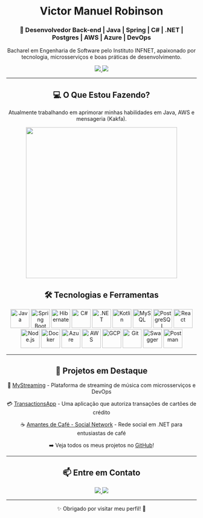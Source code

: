 <div align="center">
  <h1>Victor Manuel Robinson</h1>
  <h3>🚀 Desenvolvedor Back-end | Java | Spring | C# | .NET | Postgres | AWS | Azure | DevOps</h3>
  <p>Bacharel em Engenharia de Software pelo Instituto INFNET, apaixonado por tecnologia, microsserviços e boas práticas de desenvolvimento.</p>
  
  <a href="https://www.linkedin.com/in/victor-robinson-java/">
    <img src="https://img.shields.io/badge/LinkedIn-0077B5?style=for-the-badge&logo=linkedin&logoColor=white"/>
  </a>
  <a href="mailto:victor.robinson@al.infnet.edu.br">
    <img src="https://img.shields.io/badge/Email-D14836?style=for-the-badge&logo=gmail&logoColor=white"/>
  </a>
</div>

---

<h2 align="center">💻 O Que Estou Fazendo?</h2>
<p align="center">Atualmente trabalhando em aprimorar minhas habilidades em Java, AWS e mensageria (Kakfa).</p>

<div align="center">
  <img src="https://media.tenor.com/-y4oKULzKLoAAAAC/coding.gif" width="400"/>
</div>


<h2 align="center">🛠️ Tecnologias e Ferramentas</h2>
<div align="center">
  <img src="https://cdn.jsdelivr.net/gh/devicons/devicon/icons/java/java-original.svg" title="Java" alt="Java" width="50" height="50"/>
  <img src="https://cdn.jsdelivr.net/gh/devicons/devicon/icons/spring/spring-original.svg" title="Spring Boot" alt="Spring Boot" width="50" height="50"/>
  <img src="https://cdn.jsdelivr.net/gh/devicons/devicon/icons/hibernate/hibernate-original.svg" title="Hibernate" alt="Hibernate" width="50" height="50"/>
  <img src="https://cdn.jsdelivr.net/gh/devicons/devicon/icons/csharp/csharp-original.svg" title="C#" alt="C#" width="50" height="50"/>
  <img src="https://cdn.jsdelivr.net/gh/devicons/devicon/icons/dot-net/dot-net-original.svg" title=".NET" alt=".NET" width="50" height="50"/>
  <img src="https://cdn.jsdelivr.net/gh/devicons/devicon/icons/kotlin/kotlin-original.svg" title="Kotlin" alt="Kotlin" width="50" height="50"/>
  <img src="https://cdn.jsdelivr.net/gh/devicons/devicon/icons/mysql/mysql-original.svg" title="MySQL" alt="MySQL" width="50" height="50"/>
  <img src="https://cdn.jsdelivr.net/gh/devicons/devicon/icons/postgresql/postgresql-original.svg" title="PostgreSQL" alt="PostgreSQL" width="50" height="50"/>
  <img src="https://cdn.jsdelivr.net/gh/devicons/devicon/icons/react/react-original.svg" title="React" alt="React" width="50" height="50"/>
  <img src="https://cdn.jsdelivr.net/gh/devicons/devicon/icons/nodejs/nodejs-original.svg" title="Node.js" alt="Node.js" width="50" height="50"/>
  <img src="https://cdn.jsdelivr.net/gh/devicons/devicon/icons/docker/docker-original.svg" title="Docker" alt="Docker" width="50" height="50"/>
  <img src="https://cdn.jsdelivr.net/gh/devicons/devicon/icons/azure/azure-original.svg" title="Azure" alt="Azure" width="50" height="50"/>
  <img src="https://upload.wikimedia.org/wikipedia/commons/9/93/Amazon_Web_Services_Logo.svg" title="AWS" alt="AWS" width="50" height="50"/>
  <img src="https://cdn.jsdelivr.net/gh/devicons/devicon/icons/googlecloud/googlecloud-original.svg" title="GCP" alt="GCP" width="50" height="50"/>
  <img src="https://cdn.jsdelivr.net/gh/devicons/devicon/icons/git/git-original.svg" title="Git" alt="Git" width="50" height="50"/>
  <img src="https://cdn.jsdelivr.net/gh/devicons/devicon/icons/swagger/swagger-original.svg" title="Swagger" alt="Swagger" width="50" height="50"/>
  <img src="https://cdn.jsdelivr.net/gh/devicons/devicon/icons/postman/postman-original.svg" title="Postman" alt="Postman" width="50" height="50"/>
</div>


---


<h2 align="center">📂 Projetos em Destaque</h2>
<div align="center">
  <p>🎵 <a href="https://github.com/Vikmcr99/StreamingApp">MyStreaming</a> - Plataforma de streaming de música com microsserviços e DevOps</p>
  <p>💳 <a href="https://github.com/Vikmcr99/TransactionsApp">TransactionsApp</a> - Uma aplicação que autoriza transações de cartões de crédito </p>
  <p>☕ <a href="https://github.com/Vikmcr99/AmantesCafeSocialNetwork">Amantes de Café - Social Network</a> - Rede social em .NET para entusiastas de café​</p>
  <p>➡️ Veja todos os meus projetos no <a href="https://github.com/Vikmcr99?tab=repositories">GitHub</a>!</p>
</div>

---

<h2 align="center">📫 Entre em Contato</h2>
<div align="center">
  <a href="https://www.linkedin.com/in/victor-robinson-java/">
    <img src="https://img.shields.io/badge/LinkedIn-0077B5?style=for-the-badge&logo=linkedin&logoColor=white"/>
  </a>
  <a href="mailto:seuemail@email.com">
    <img src="https://img.shields.io/badge/Email-D14836?style=for-the-badge&logo=gmail&logoColor=white"/>
  </a>
</div>

---

<p align="center">✨ Obrigado por visitar meu perfil! 🚀</p>
